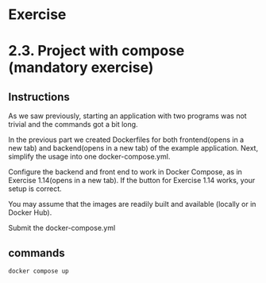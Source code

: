 # Exercise
# 2.3. Project with compose (mandatory exercise)
## Instructions
As we saw previously, starting an application with two programs was not trivial and the commands got a bit long.

In the previous part we created Dockerfiles for both frontend(opens in a new tab) and backend(opens in a new tab) of the example application. Next, simplify the usage into one docker-compose.yml.

Configure the backend and front end to work in Docker Compose, as in Exercise 1.14(opens in a new tab). If the button for Exercise 1.14 works, your setup is correct.

You may assume that the images are readily built and available (locally or in Docker Hub).

Submit the docker-compose.yml

## commands
```
docker compose up
```
